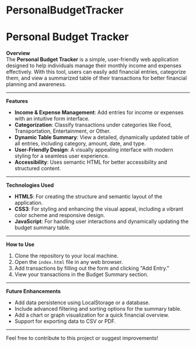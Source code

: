 # PersonalBudgetTracker
# Personal Budget Tracker

**Overview**  
The **Personal Budget Tracker** is a simple, user-friendly web application designed to help individuals manage their monthly income and expenses effectively. With this tool, users can easily add financial entries, categorize them, and view a summarized table of their transactions for better financial planning and awareness.

---

**Features**  
- **Income & Expense Management**: Add entries for income or expenses with an intuitive form interface.  
- **Categorization**: Classify transactions under categories like Food, Transportation, Entertainment, or Other.  
- **Dynamic Table Summary**: View a detailed, dynamically updated table of all entries, including category, amount, date, and type.  
- **User-Friendly Design**: A visually appealing interface with modern styling for a seamless user experience.  
- **Accessibility**: Uses semantic HTML for better accessibility and structured content.  

---

**Technologies Used**  
- **HTML5**: For creating the structure and semantic layout of the application.  
- **CSS3**: For styling and enhancing the visual appeal, including a vibrant color scheme and responsive design.  
- **JavaScript**: For handling user interactions and dynamically updating the budget summary table.  

---

**How to Use**  
1. Clone the repository to your local machine.  
2. Open the `index.html` file in any web browser.  
3. Add transactions by filling out the form and clicking "Add Entry."  
4. View your transactions in the Budget Summary section.  

---

**Future Enhancements**  
- Add data persistence using LocalStorage or a database.  
- Include advanced filtering and sorting options for the summary table.  
- Add a chart or graph visualization for a quick financial overview.  
- Support for exporting data to CSV or PDF.  

---

Feel free to contribute to this project or suggest improvements!
